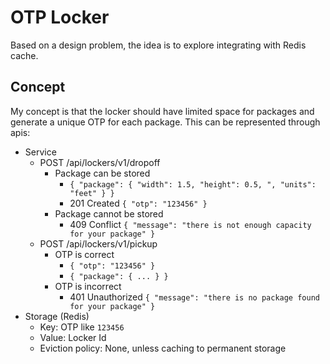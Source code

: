 # OTP Locker

Based on a design problem, the idea is to explore integrating with Redis cache.

## Concept

My concept is that the locker should have limited space for packages and
generate a unique OTP for each package. This can be represented through apis:

- Service
  - POST /api/lockers/v1/dropoff
    - Package can be stored
      - `{ "package": { "width": 1.5, "height": 0.5, ", "units": "feet" } }`
      - 201 Created `{ "otp": "123456" }`
    - Package cannot be stored
      - 409 Conflict `{ "message": "there is not enough capacity for your package" }`
  - POST /api/lockers/v1/pickup
    - OTP is correct
      - `{ "otp": "123456" }`
      - `{ "package": { ... } }`
    - OTP is incorrect
      - 401 Unauthorized `{ "message": "there is no package found for your package" }`
- Storage (Redis)
  - Key: OTP like `123456`
  - Value: Locker Id
  - Eviction policy: None, unless caching to permanent storage
